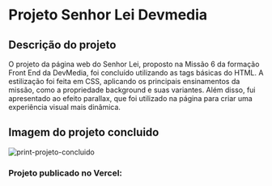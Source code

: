 #  Projeto Senhor Lei Devmedia
## Descrição do projeto
O projeto da página web do Senhor Lei, proposto na Missão 6 da formação Front End da DevMedia, foi concluído utilizando as tags básicas do HTML. A estilização foi feita em CSS, aplicando os principais ensinamentos da missão, como a propriedade background e suas variantes. Além disso, fui apresentado ao efeito parallax, que foi utilizado na página para criar uma experiência visual mais dinâmica.
## Imagem do projeto concluido
 ![print-projeto-concluido](https://github.com/user-attachments/assets/df1fd5d2-57e4-46fc-8e77-24e7d5c534c0)


 ### Projeto publicado no Vercel:
